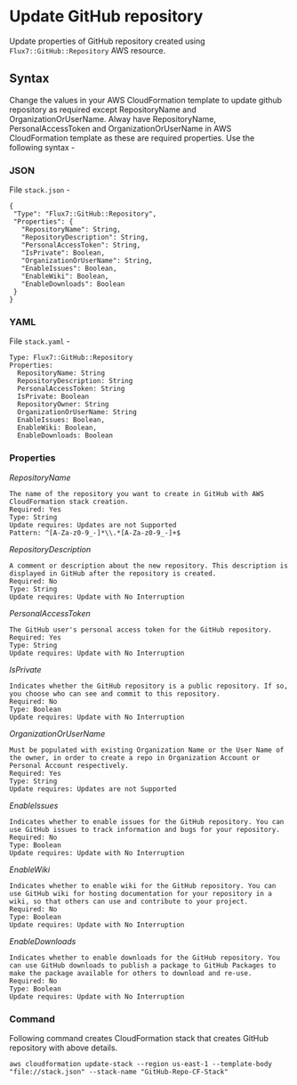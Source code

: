 # Update GitHub repository
Update properties of GitHub repository created using `Flux7::GitHub::Repository` AWS resource.

## Syntax
Change the values in your AWS CloudFormation template to update github repository as required except RepositoryName and OrganizationOrUserName. Alway have RepositoryName, PersonalAccessToken and OrganizationOrUserName in AWS CloudFormation template as these are required properties. Use the following syntax -


### JSON
File `stack.json` -
```
{
 "Type": "Flux7::GitHub::Repository",
 "Properties": {
   "RepositoryName": String,
   "RepositoryDescription": String,
   "PersonalAccessToken": String,
   "IsPrivate": Boolean,
   "OrganizationOrUserName": String,
   "EnableIssues": Boolean,
   "EnableWiki": Boolean,
   "EnableDownloads": Boolean
 }
}
```

### YAML
File `stack.yaml` -
```
Type: Flux7::GitHub::Repository
Properties:
  RepositoryName: String
  RepositoryDescription: String
  PersonalAccessToken: String
  IsPrivate: Boolean
  RepositoryOwner: String
  OrganizationOrUserName: String
  EnableIssues: Boolean,
  EnableWiki: Boolean,
  EnableDownloads: Boolean
```

### Properties


_RepositoryName_

	The name of the repository you want to create in GitHub with AWS CloudFormation stack creation.
	Required: Yes
	Type: String
	Update requires: Updates are not Supported
	Pattern: ^[A-Za-z0-9_-]*\\.*[A-Za-z0-9_-]+$

_RepositoryDescription_

	A comment or description about the new repository. This description is displayed in GitHub after the repository is created.
	Required: No
	Type: String
	Update requires: Update with No Interruption
 
_PersonalAccessToken_

	The GitHub user's personal access token for the GitHub repository.
	Required: Yes
	Type: String
	Update requires: Update with No Interruption
 
_IsPrivate_

	Indicates whether the GitHub repository is a public repository. If so, you choose who can see and commit to this repository.
	Required: No
	Type: Boolean
	Update requires: Update with No Interruption
 
 _OrganizationOrUserName_

	Must be populated with existing Organization Name or the User Name of the owner, in order to create a repo in Organization Account or Personal Account respectively.
	Required: Yes
	Type: String
	Update requires: Updates are not Supported
 
 _EnableIssues_
 
 	Indicates whether to enable issues for the GitHub repository. You can use GitHub issues to track information and bugs for your repository.
	Required: No
	Type: Boolean
	Update requires: Update with No Interruption
 
 _EnableWiki_
 
 	Indicates whether to enable wiki for the GitHub repository. You can use GitHub wiki for hosting documentation for your repository in a wiki, so that others can use and contribute to your project.
	Required: No
	Type: Boolean
	Update requires: Update with No Interruption
	
 _EnableDownloads_
 
 	Indicates whether to enable downloads for the GitHub repository. You can use GitHub downloads to publish a package to GitHub Packages to make the package available for others to download and re-use.
	Required: No
	Type: Boolean
	Update requires: Update with No Interruption

### Command
Following command creates CloudFormation stack that creates GitHub repository with above details.
```
aws cloudformation update-stack --region us-east-1 --template-body "file://stack.json" --stack-name "GitHub-Repo-CF-Stack"
```
